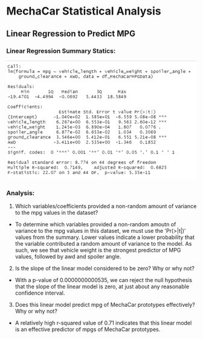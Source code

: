 # MechaCar Statistical Analysis

## Linear Regression to Predict MPG

### Linear Regression Summary Statics:

![Linear Regression Summary Statistics](https://github.com/noble190/MechaCar_Statistical_Analysis/blob/main/img/LinearRegressionSummary.png)

### Analysis:

1. Which variables/coefficients provided a non-random amount of variance to the mpg values in the dataset?
 - To determine which variables provided a non-random amoutn of variance to the mpg values in this dataset, we must use the 'Pr(>|t|)' values from the summary. Lower values indicate a lower probability that the variable contributed a random amount of variance to the model. As such, we see that vehicle weight is the strongest predictor of MPG values, followed by awd and spoiler angle.

2. Is the slope of the linear model considered to be zero? Why or why not?
- With a p-value of 0.0000000000535, we can reject the null hypothesis that the slope of the linear model is zero, at just about any reasonable confidence interval.

3. Does this linear model predict mpg of MechaCar prototypes effectively? Why or why not?
- A relatively high r-squared value of 0.71 indicates that this linear model is an effective predictor of mpgs of MechaCar prototypes.
